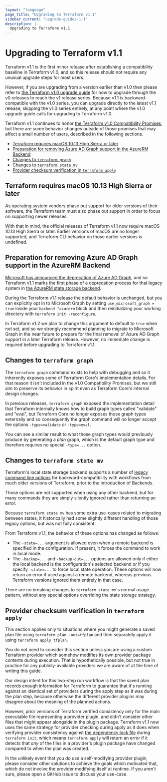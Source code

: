 ```yaml
---
layout: "language"
page_title: "Upgrading to Terraform v1.1"
sidebar_current: "upgrade-guides-1-1"
description: |-
  Upgrading to Terraform v1.1
---
```


# Upgrading to Terraform v1.1

Terraform v1.1 is the first minor release after establishing a compatibility
baseline in Terraform v1.0, and so this release should not require any
unusual upgrade steps for most users.

However, if you are upgrading from a version earlier than v1.0 then please
refer to [the Terraform v1.0 upgrade guide](1-0.html) for how to upgrade through
the v0 releases to reach the v1 release series. Because v1.1 is
backward-compatible with the v1.0 series, you can upgrade directly to the
latest v1.1 release, skipping the v1.0 series entirely, at any point where the
v1.0 upgrade guide calls for upgrading to Terraform v1.0.

Terraform v1.1 continues to honor
[the Terraform v1.0 Compatibility Promises](/docs/language/v1-compatibility-promises.html),
but there are some behavior changes outside of those promises that may affect a
small number of users, described in the following sections.

* [Terraform requires macOS 10.13 High Sierra or later](#terraform-requires-macos-1013-high-sierra-or-later)
* [Preparation for removing Azure AD Graph support in the AzureRM Backend](#preparation-for-removing-azure-ad-graph-support-in-the-azurerm-backend)
* [Changes to `terraform graph`](#changes-to-terraform-graph)
* [Changes to `terraform state mv`](#changes-to-terraform-state-mv)
* [Provider checksum verification in `terraform apply`](#provider-checksum-verification-in-terraform-apply)

## Terraform requires macOS 10.13 High Sierra or later

As operating system vendors phase out support for older versions of their
software, the Terraform team must also phase out support in order to focus
on supporting newer releases.

With that in mind, the official releases of Terraform v1.1 now require
macOS 10.13 High Sierra or later. Earlier versions of macOS are no longer
supported, and Terraform CLI behavior on those earlier versions is undefined.

## Preparation for removing Azure AD Graph support in the AzureRM Backend

[Microsoft has announced the deprecation of Azure AD Graph](https://docs.microsoft.com/en-us/graph/migrate-azure-ad-graph-faq),
and so Terraform v1.1 marks the first phase of a deprecation process for
that legacy system in [the AzureRM state storage backend](/docs/language/settings/backends/azurerm.html).

During the Terraform v1.1 release the default behavior is unchanged, but you
can explicitly opt in to Microsoft Graph by setting
`use_microsoft_graph = true` inside your `backend "azurerm` block and then
reinitializing your working directory with `terraform init -reconfigure`.

In Terraform v1.2 we plan to change this argument to default to `true` when
not set, and so we strongly recommend planning to migrate to Microsoft Graph
in the near future to prepare for the final removal of Azure AD Graph support
in a later Terraform release. However, no immediate change is required before
upgrading to Terraform v1.1.

## Changes to `terraform graph`

The `terraform graph` command exists to help with debugging and so it
inherently exposes some of Terraform Core's implementation details. For that
reason it isn't included in the v1.0 Compatibility Promises, but we still
aim to preserve its behavior in spirit even as Terraform Core's internal
design changes.

In previous releases, `terraform graph` exposed the implementation detail that
Terraform internally knows how to build graph types called "validate" and
"eval", but Terraform Core no longer exposes those graph types externally
and so consequently the graph command will no longer accept the options
`-type=validate` or `-type=eval`.

You can see a similar result to what those graph types would previously
produce by generating a _plan_ graph, which is the default graph type and
therefore requires no special `-type=...` option.

## Changes to `terraform state mv`

Terraform's local state storage backend supports a number of
[legacy command line options](/docs/language/settings/backends/local.html#command-line-arguments)
for backward-compatibility with workflows from much older versions of Terraform,
prior to the introduction of Backends.

Those options are not supported when using any other backend, but for many
commands they are simply silently ignored rather than returning an error.

Because `terraform state mv` has some extra use-cases related to migrating
between states, it historically had some slightly different handling of those
legacy options, but was not fully consistent.

From Terraform v1.1, the behavior of these options has changed as follows:

* The `-state=...` argument is allowed even when a remote backend is specified
  in the configuration. If present, it forces the command to work in local
  mode.
* The `-backup=...` and `-backup-out=...` options are allowed only if either
  the local backend is the configuration's selected backend _or_ if you
  specify `-state=...` to force local state operation. These options will now
  return an error if used against a remote backend, whereas previous Terraform
  versions ignored them entirely in that case.

There are no breaking changes to `terraform state mv`'s normal usage pattern,
without any special options overriding the state storage strategy.

## Provider checksum verification in `terraform apply`

This section applies only to situations where you might generate a saved
plan file using `terraform plan -out=tfplan` and then separately apply it
using `terraform apply tfplan`.

You do not need to consider this section unless you are using a custom
Terraform provider which somehow modifies its own provider package contents
during execution. That is hypothetically possible, but not true in practice for
any publicly-available providers we are aware of at the time of writing this
guide.

Our design intent for this two-step run workflow is that the saved plan
records enough information for Terraform to guarantee that it's running
against an identical set of providers during the apply step as it was during
the plan step, because otherwise the different provider plugins may disagree
about the meaning of the planned actions.

However, prior versions of Terraform verified consistency only for the main
executable file representing a provider plugin, and didn't consider other
files that might appear alongside in the plugin package. Terraform v1.1 now
uses the same strategy for provider checking during apply as it does when
verifying provider consistency against
[the dependency lock file](/docs/language/dependency-lock.html)
during `terraform init`, which means `terraform apply` will return an error
if it detects that _any_ of the files in a provider's plugin package have
changed compared to when the plan was created.

In the unlikely event that you _do_ use a self-modifying provider plugin,
please consider other solutions to achieve the goals which motivated that,
which do not involve the provider modifying itself at runtime. If you aren't
sure, please open a GitHub issue to discuss your use-case.
